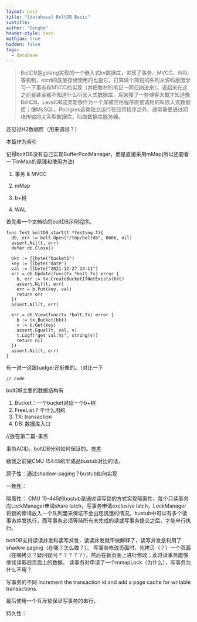 ```yaml
---
layout: post
title: "[database] BoltDB Basic"
subtitle: 
author: "Dongbo"
header-style: text
mathjax: true
hidden: false
tags:
  - database
---
```


> BoltDB是golang实现的一个嵌入式kv数据库，实现了事务、MVCC、WAL等机制，etcd的底层存储使用的也是它。打算做个简短的系列从源码层面学习一下事务和MVCC的实现（并把教材的笔记一同归纳进来）。说起来在这之前我甚至都不知道什么叫嵌入式数据库，后来搜了一些博客大概才知道像BoltDB、LevelDB这类能够作为一个库被应用程序直接调用的叫嵌入式数据库；像MySQL、Postgres这类独立运行在应用程序之外、通常需要通过网络传输的关系型数据库，叫做数据库服务器。

还见过H2数据库（用来调试？）

本篇作为索引

记得boltDB没有自己实现BufferPoolManager，而是直接采用mMap(所以还要看一下mMap的原理和使用方法)

1. 事务 & MVCC

2. mMap

3. b+树

4. WAL


首先看一个文档给的boltDB示例程序。

    func Test_boltDB_start(t *testing.T){
      db, err := bolt.Open("/tmp/boltdb", 0666, nil)
      assert.Nil(t, err)
      defer db.Close()

      bkt := []byte("bucket1")
      key := []byte("date")
      val := []byte("2021-12-27 14:11")
      err = db.Update(func(tx *bolt.Tx) error {
        b, err := tx.CreateBucketIfNotExists(bkt)
        assert.Nil(t, err)
        err = b.Put(key, val)
        return err
      })
      assert.Nil(t, err)

      err = db.View(func(tx *bolt.Tx) error {
        b := tx.Bucket(bkt)
        v := b.Get(key)
        assert.Equal(t, val, v)
        t.Logf("get val:%s", string(v))
        return nil
      })
      assert.Nil(t, err)
    }


有一说一这跟badger还挺像的。（对比一下


    // code

boltDB主要的数据结构有

1. Bucket：一个bucket对应一个b+树
2. FreeList:? 干什么用的
3. TX: transaction
4. DB: 数据库入口


//放在第二篇-事务

事务ACID，boltDB分别如何保证的。[参考](https://mrcroxx.github.io/posts/code-reading/boltdb-made-simple/4-transaction/)

跟我之前做CMU 15445的半成品bustub对比的话，

原子性：通过shadow-paging？bustub如何实现

一致性：

隔离性：
CMU 15-445的bustub是通过读写锁的方式实现隔离性，每个只读事务向LockManager申请share latch，写事务申请exclusive latch，LockManager将锁的申请放入一个队列里来保证不会出现饥饿的情况。bustub中可以有多个读事务并发执行，而写事务必须等待所有未完成的读或写事务提交之后，才能串行执行。

boltDB支持读读并发和读写并发，读读并发就不做解释了，读写并发是利用了shadow paging（在哪？怎么做？）。 写事务修改页面时，先拷贝（？）一个页面（在哪拷贝？疑问疑问？？？？？），然后在新页面上进行修改；此时读事务能够继续读取旧页面上的数据。
读事务对申请了一个mmapLock（为什么），写事务为什么不用？

写事务的不同
Increment the transaction id and add a page cache for writable transactions.

最后使用一个互斥锁保证写事务的串行，

持久性：
